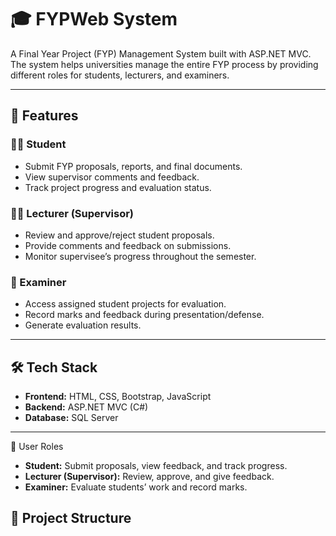 # 🎓 FYPWeb System  

A Final Year Project (FYP) Management System built with ASP.NET MVC.  
The system helps universities manage the entire FYP process by providing different roles for students, lecturers, and examiners.  

---

## 🚀 Features  

### 👩‍🎓 Student  
- Submit FYP proposals, reports, and final documents.  
- View supervisor comments and feedback.  
- Track project progress and evaluation status.  

### 👨‍🏫 Lecturer (Supervisor)  
- Review and approve/reject student proposals.  
- Provide comments and feedback on submissions.  
- Monitor supervisee’s progress throughout the semester.  

### 📝 Examiner  
- Access assigned student projects for evaluation.  
- Record marks and feedback during presentation/defense.  
- Generate evaluation results.  

---

## 🛠️ Tech Stack  

- **Frontend:** HTML, CSS, Bootstrap, JavaScript  
- **Backend:** ASP.NET MVC (C#)  
- **Database:** SQL Server  

---

👤 User Roles

- **Student:** Submit proposals, view feedback, and track progress.
- **Lecturer (Supervisor):** Review, approve, and give feedback.
- **Examiner:** Evaluate students’ work and record marks.

## 📂 Project Structure  

